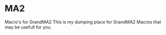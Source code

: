 # MA2
Macro's for GrandMA2
This is my dumping place for GrandMA2 Macros that may be usefull for you.
